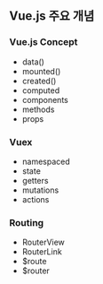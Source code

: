## Vue.js 주요 개념

### Vue.js Concept

- data()
- mounted()
- created()
- computed
- components
- methods
- props

### Vuex

- namespaced
- state
- getters
- mutations
- actions

### Routing

- RouterView
- RouterLink
- $route
- $router
